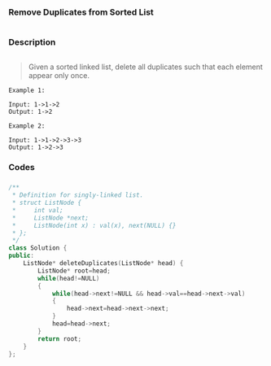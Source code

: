 ### Remove Duplicates from Sorted List <h1>
### Description <h2>
> Given a sorted linked list, delete all duplicates such that each element appear only once.
```
Example 1:

Input: 1->1->2
Output: 1->2
```
```
Example 2:

Input: 1->1->2->3->3
Output: 1->2->3
```
### Codes <h3>
```C++
/**
 * Definition for singly-linked list.
 * struct ListNode {
 *     int val;
 *     ListNode *next;
 *     ListNode(int x) : val(x), next(NULL) {}
 * };
 */
class Solution {
public:
    ListNode* deleteDuplicates(ListNode* head) {
        ListNode* root=head;
        while(head!=NULL)
        {
            while(head->next!=NULL && head->val==head->next->val)
            {
                head->next=head->next->next;
            }
            head=head->next;
        }
        return root;
    }
};
```





